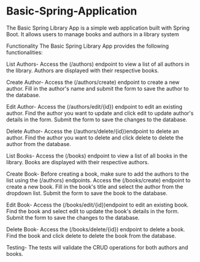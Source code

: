 # Basic-Spring-Application
The Basic Spring Library App is a simple web application built with Spring Boot. It allows users to manage books and authors in a library system

Functionality
The Basic Spring Library App provides the following functionalities:

List Authors-
Access the (/authors) endpoint to view a list of all authors in the library.
Authors are displayed with their respective books.

Create Author-
Access the (/authors/create) endpoint to create a new author.
Fill in the author's name and submit the form to save the author to the database.

Edit Author-
Access the (/authors/edit/{id}) endpoint to edit an existing author.
Find the author you want to update and click edit to update author's details in the form.
Submit the form to save the changes to the database.

Delete Author-
Access the (/authors/delete/{id})endpoint to delete an author.
Find the author you want to delete and click delete to delete the author from the database.

List Books-
Access the (/books) endpoint to view a list of all books in the library.
Books are displayed with their respective authors.

Create Book-
Before creating a book, make sure to add the authors to the list using the (/authors) endpoints.
Access the (/books/create) endpoint to create a new book.
Fill in the book's title and select the author from the dropdown list.
Submit the form to save the book to the database.

Edit Book-
Access the (/books/edit/{id})endpoint to edit an existing book.
Find the book and select edit to update the book's details in the form.
Submit the form to save the changes to the database.

Delete Book-
Access the (/books/delete/{id}) endpoint to delete a book.
Find the book and click delete to delete the book from the database.

Testing-
The tests will validate the CRUD operations for both authors and books.
